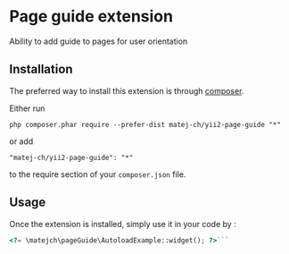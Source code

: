 Page guide extension
====================
Ability to add guide to pages for user orientation

Installation
------------

The preferred way to install this extension is through [composer](http://getcomposer.org/download/).

Either run

```
php composer.phar require --prefer-dist matej-ch/yii2-page-guide "*"
```

or add

```
"matej-ch/yii2-page-guide": "*"
```

to the require section of your `composer.json` file.


Usage
-----

Once the extension is installed, simply use it in your code by  :

```php
<?= \matejch\pageGuide\AutoloadExample::widget(); ?>```